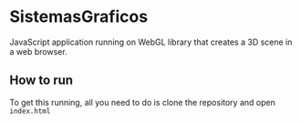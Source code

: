 # SistemasGraficos

JavaScript application running on WebGL library that creates a 3D scene in a web browser.
 
## How to run

To get this running, all you need to do is clone the repository and open `index.html`
